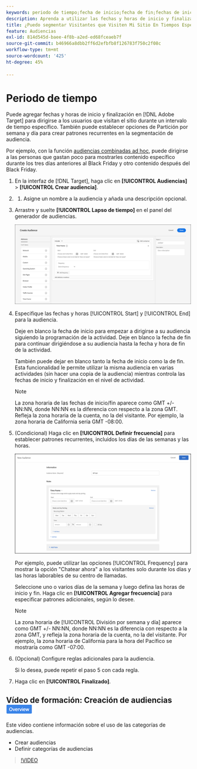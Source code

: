 ```yaml
---
keywords: periodo de tiempo;fecha de inicio;fecha de fin;fechas de inicio/fin;intervalo de tiempo;programación de Target;partición por semana;partición por día;partición
description: Aprenda a utilizar las fechas y horas de inicio y finalización para dirigirse a los usuarios que visitan el sitio durante un intervalo de tiempo específico.
title: ¿Puedo segmentar Visitantes que Visiten Mi Sitio En Tiempos Específicos?
feature: Audiencias
exl-id: 814d545d-baee-4f8b-a2ed-ed68fceaeb7f
source-git-commit: b46966a8dbb2ff6d2efbfb8f126783f750c2f08c
workflow-type: tm+mt
source-wordcount: '425'
ht-degree: 45%

---
```


# Periodo de tiempo

Puede agregar fechas y horas de inicio y finalización en [!DNL Adobe Target] para dirigirse a los usuarios que visitan el sitio durante un intervalo de tiempo específico. También puede establecer opciones de Partición por semana y día para crear patrones recurrentes en la segmentación de audiencia.

Por ejemplo, con la función [audiencias combinadas ad hoc](/help/c-target/combining-multiple-audiences.md#concept_A7386F1EA4394BD2AB72399C225981E5), puede dirigirse a las personas que gastan poco para mostrarles contenido específico durante los tres días anteriores al Black Friday y otro contenido después del Black Friday.

1. En la interfaz de [!DNL Target], haga clic en **[!UICONTROL Audiencias]** > **[!UICONTROL Crear audiencia]**.
1. 
   1. Asigne un nombre a la audiencia y añada una descripción opcional.
1. Arrastre y suelte **[!UICONTROL Lapso de tiempo]** en el panel del generador de audiencias.

   ![](assets/target_timeframe_dialog.png)

1. Especifique las fechas y horas [!UICONTROL Start] y [!UICONTROL End] para la audiencia.

   Deje en blanco la fecha de inicio para empezar a dirigirse a su audiencia siguiendo la programación de la actividad. Deje en blanco la fecha de fin para continuar dirigiéndose a su audiencia hasta la fecha y hora de fin de la actividad.

   También puede dejar en blanco tanto la fecha de inicio como la de fin. Esta funcionalidad le permite utilizar la misma audiencia en varias actividades (sin hacer una copia de la audiencia) mientras controla las fechas de inicio y finalización en el nivel de actividad.

   >[!NOTE]
   >
   >La zona horaria de las fechas de inicio/fin aparece como GMT +/-NN:NN, donde NN:NN es la diferencia con respecto a la zona GMT. Refleja la zona horaria de la cuenta, no la del visitante. Por ejemplo, la zona horaria de California sería GMT -08:00.

1. (Condicional) Haga clic en **[!UICONTROL Definir frecuencia]** para establecer patrones recurrentes, incluidos los días de las semanas y las horas.

   ![División por semana y día](assets/week_and_day_parting.png)

   Por ejemplo, puede utilizar las opciones [!UICONTROL Frequency] para mostrar la opción &quot;Chatear ahora&quot; a los visitantes solo durante los días y las horas laborables de su centro de llamadas.

   Seleccione uno o varios días de la semana y luego defina las horas de inicio y fin. Haga clic en **[!UICONTROL Agregar frecuencia]** para especificar patrones adicionales, según lo desee.

   >[!NOTE]
   >
   >La zona horaria de [!UICONTROL División por semana y día] aparece como GMT +/- NN:NN, donde NN:NN es la diferencia con respecto a la zona GMT, y refleja la zona horaria de la cuenta, no la del visitante. Por ejemplo, la zona horaria de California para la hora del Pacífico se mostraría como GMT -07:00.

1. (Opcional) Configure reglas adicionales para la audiencia.

   Si lo desea, puede repetir el paso 5 con cada regla.

1. Haga clic en **[!UICONTROL Finalizado]**.

## Vídeo de formación: Creación de audiencias ![Distintivo de información general](/help/assets/overview.png)

Este vídeo contiene información sobre el uso de las categorías de audiencias.

* Crear audiencias
* Definir categorías de audiencias

>[!VIDEO](https://video.tv.adobe.com/v/17392)
